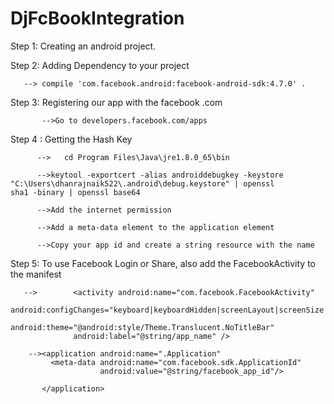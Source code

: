 # DjFcBookIntegration

Step 1: Creating an android project.


Step 2: Adding Dependency to your project

       --> compile 'com.facebook.android:facebook-android-sdk:4.7.0' .
       
       
Step 3: Registering our app with the facebook .com

           -->Go to developers.facebook.com/apps
           
           
Step 4 : Getting the  Hash Key

          -->   cd Program Files\Java\jre1.8.0_65\bin
          
          -->keytool -exportcert -alias androiddebugkey -keystore "C:\Users\dhanrajnaik522\.android\debug.keystore" | openssl                  sha1 -binary | openssl base64
         
          -->Add the internet permission
         
          -->Add a meta-data element to the application element
         
          -->Copy your app id and create a string resource with the name
          

 Step 5: To use Facebook Login or Share, also add the FacebookActivity  to the manifest
 
       -->        <activity android:name="com.facebook.FacebookActivity"
                  android:configChanges="keyboard|keyboardHidden|screenLayout|screenSize|orientation"
                  android:theme="@android:style/Theme.Translucent.NoTitleBar"
                  android:label="@string/app_name" />
                  
        --><application android:name=".Application"
             <meta-data android:name="com.facebook.sdk.ApplicationId"
                        android:value="@string/facebook_app_id"/>

           </application>
           
